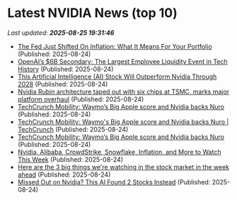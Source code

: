 # Latest NVIDIA News (top 10)
_Last updated: **2025-08-25 19:31:46**_

- [The Fed Just Shifted On Inflation: What It Means For Your Portfolio](https://www.forbes.com/sites/robertdaugherty/2025/08/24/the-fed-just-shifted-on-inflation-what-it-means-for-your-portfolio/) (Published: 2025-08-24)
- [OpenAI’s $6B Secondary: The Largest Employee Liquidity Event in Tech History](https://www.saastr.com/openais-6b-secondary-the-largest-employee-liquidity-event-in-tech-history/) (Published: 2025-08-24)
- [This Artificial Intelligence (AI) Stock Will Outperform Nvidia Through 2028](https://biztoc.com/x/e52a9f75af19f8ae) (Published: 2025-08-24)
- [Nvidia Rubin architecture taped out with six chips at TSMC, marks major platform overhaul](https://www.notebookcheck.net/Nvidia-Rubin-architecture-taped-out-with-six-chips-at-TSMC-marks-major-platform-overhaul.1094897.0.html) (Published: 2025-08-24)
- [TechCrunch Mobility: Waymo’s Big Apple score and Nvidia backs Nuro](https://biztoc.com/x/d0da24587b034627) (Published: 2025-08-24)
- [TechCrunch Mobility: Waymo's Big Apple score and Nvidia backs Nuro | TechCrunch](https://techcrunch.com/2025/08/24/techcrunch-mobility-waymos-big-apple-score-and-nvidia-backs-nuro/) (Published: 2025-08-24)
- [TechCrunch Mobility: Waymo’s Big Apple score and Nvidia backs Nuro](https://finance.yahoo.com/news/techcrunch-mobility-waymo-big-apple-180500095.html) (Published: 2025-08-24)
- [Nvidia, Alibaba, CrowdStrike, Snowflake, Inflation, and More to Watch This Week](https://biztoc.com/x/25217d0da2d78640) (Published: 2025-08-24)
- [Here are the 3 big things we're watching in the stock market in the week ahead](https://biztoc.com/x/aabde78b5673110b) (Published: 2025-08-24)
- [Missed Out on Nvidia? This AI Found 2 Stocks Instead](https://biztoc.com/x/e1da417fc7b75023) (Published: 2025-08-24)
